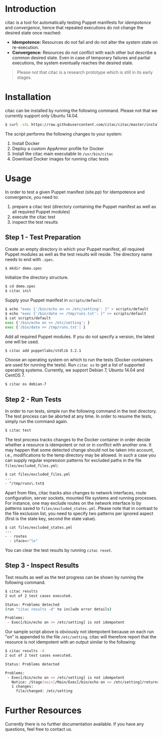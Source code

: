 # Introduction

citac is a tool for automatically testing Puppet manifests for *idempotence* and *convergence*, hence that repeated executions do not change the desired state once reached:

- **Idempotence:** Resources do not fail and do not alter the system state on re-execution.
- **Convergence:** Resources do not conflict with each other but describe a common desired state. Even in case of temporary failures and partial executions, the system eventually reaches the desired state.

> Please not that citac is a research prototype which is still in its early stages.

# Installation

citac can be installed by running the following command. Please not that we currently support only Ubuntu 14.04.

```sh
$ curl -sSL https://raw.githubusercontent.com/citac/citac/master/install/install.sh | sudo bash
```

The script performs the following changes to your system:

1. Install Docker
2. Deploy a custom AppArmor profile for Docker
3. Install the citac main executable to `/usr/bin/citac`
4. Download Docker images for running citac tests

# Usage

In order to test a given Puppet manifest (site.pp) for idempotence and convergence, you need to:

1. prepare a citac test (directory containing the Puppet manifest as well as all required Puppet modules)
2. execute the citac test
3. inspect the test results

## Step 1 - Test Preparation

Create an empty directory in which your Puppet manifest, all required Puppet modules as well as the test results will reside. The directory name needs to end with `.spec`.

```sh
$ mkdir demo.spec
```

Initialize the directory structure.

```sh
$ cd demo.spec
$ citac init
```

Supply your Puppet manifest in `scripts/default`.

```sh
$ echo "exec {'/bin/echo on >> /etc/setting': }" > scripts/default
$ echo "exec {'/bin/date >> /tmp/runs.txt': }" >> scripts/default
$ cat scripts/default
exec {'/bin/echo on >> /etc/setting': }
exec {'/bin/date >> /tmp/runs.txt': }
```

Add all required Puppet modules. If you do not specify a version, the latest one will be used.

```sh
$ citac add puppetlabs/stdlib 3.2.1
```

Choose an operating system on which to run the tests (Docker containers are used for running the tests).
Run `citac os` to get a list of supported operating systems. Currently, we support Debian 7, Ubuntu 14.04 and CentOS 7.

```sh
$ citac os debian-7
```

## Step 2 - Run Tests

In order to run tests, simple run the following command in the test directory. The test process can be aborted
at any time. In order to resume the tests, simply run the command again.

```sh
$ citac test
```

The test process tracks changes to the Docker container in order decide whether a resource is idempotent or not or
in conflict with another one. It may happen that some detected change should not be taken into account, i.e.,
modifications to the temp directory may be allowed. In such a case you can supply regular expression patterns for
excluded paths in the file `files/excluded_files.yml`:

```sh
$ cat files/excluded_files.yml
---
- ^/tmp/runs\.txt$
```

Apart from files, citac tracks also changes to network interfaces, route configuration, server sockets,
mounted file systems and running processes. For instance, one may exclude routes on the network interface lo by
patterns saved to `files/excluded_states.yml`. Please note that in contrast to the file exclusion list, you need to
specify two patterns per ignored aspect (first is the state key, second the state value).

```sh
$ cat files/excluded_states.yml
---
- - routes
  - iface=>"lo"
```

You can clear the test results by running `citac reset`.

## Step 3 - Inspect Results

Test results as well as the test progress can be shown by running the following command.

```sh
$ citac results
2 out of 2 test cases executed.

Status: Problems detected
(run "citac results -d" to include error details)

Problems:
 - Exec[/bin/echo on >> /etc/setting] is not idempotent
```

Our sample script above is obviously not idempotent because on each run "on" is appended to the file `/etc/setting`.
citac will therefore report that the resource is not idempotent with an output similar to the following:

```sh
$ citac results -d
2 out of 2 test cases executed.

Status: Problems detected

Problems:
 - Exec[/bin/echo on >> /etc/setting] is not idempotent
   Notice: /Stage[main]/Main/Exec[/bin/echo on >> /etc/setting]/returns: executed successfully
   1 changes:
     file/changed: /etc/setting
```

# Further Resources

Currently there is no further documentation available. If you have any questions, feel free to contact us.